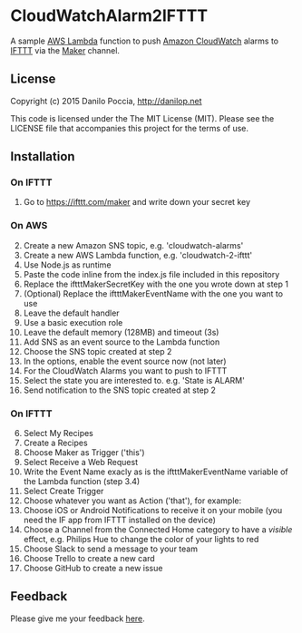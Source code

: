 # CloudWatchAlarm2IFTTT

A sample [AWS Lambda](https://aws.amazon.com/lambda/) function to push [Amazon CloudWatch](https://aws.amazon.com/cloudwatch/) alarms to [IFTTT](https://ifttt.com) via the [Maker](https://ifttt.com/maker) channel.

## License

Copyright (c) 2015 Danilo Poccia, http://danilop.net

This code is licensed under the The MIT License (MIT). Please see the LICENSE file that accompanies this project for the terms of use.

## Installation

### On IFTTT

1. Go to https://ifttt.com/maker and write down your secret key

### On AWS

2. Create a new Amazon SNS topic, e.g. 'cloudwatch-alarms'
3. Create a new AWS Lambda function, e.g. 'cloudwatch-2-ifttt'
  1. Use Node.js as runtime
  2. Paste the code inline from the index.js file included in this repository
  3. Replace the iftttMakerSecretKey with the one you wrote down at step 1
  4. (Optional) Replace the iftttMakerEventName with the one you want to use
  5. Leave the default handler
  6. Use a basic execution role
  7. Leave the default memory (128MB) and timeout (3s)
4. Add SNS as an event source to the Lambda function
  1. Choose the SNS topic created at step 2
  2. In the options, enable the event source now (not later)
5. For the CloudWatch Alarms you want to push to IFTTT
  1. Select the state you are interested to. e.g. 'State is ALARM'
  2. Send notification to the SNS topic created at step 2

### On IFTTT

6. Select My Recipes
7. Create a Recipes
8. Choose Maker as Trigger ('this')
9. Select Receive a Web Request
10. Write the Event Name exacly as is the iftttMakerEventName variable of the Lambda function (step 3.4)
11. Select Create Trigger
12. Choose whatever you want as Action ('that'), for example:
  1. Choose iOS or Android Notifications to receive it on your mobile (you need the IF app from IFTTT installed on the device)
  2. Choose a Channel from the Connected Home category to have a *visible* effect, e.g. Philips Hue to change the color of your lights to red
  3. Choose Slack to send a message to your team
  4. Choose Trello to create a new card
  5. Choose GitHub to create a new issue

## Feedback

Please give me your feedback [here](https://twitter.com/danilop).
